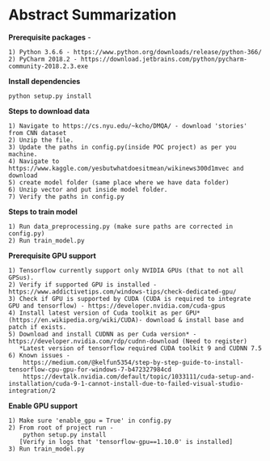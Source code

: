 # Abstract Summarization

**Prerequisite packages** -

    1) Python 3.6.6 - https://www.python.org/downloads/release/python-366/
    2) PyCharm 2018.2 - https://download.jetbrains.com/python/pycharm-community-2018.2.3.exe
    
**Install dependencies**

    python setup.py install
        
**Steps to download data**

    1) Navigate to https://cs.nyu.edu/~kcho/DMQA/ - download 'stories' from CNN dataset
    2) Unzip the file.
    3) Update the paths in config.py(inside POC project) as per you machine.
    4) Navigate to https://www.kaggle.com/yesbutwhatdoesitmean/wikinews300d1mvec and download
    5) create model folder (same place where we have data folder)
    6) Unzip vector and put inside model folder.
    7) Verify the paths in config.py
    
**Steps to train model**

    1) Run data_preprocessing.py (make sure paths are corrected in config.py)
    2) Run train_model.py

**Prerequisite GPU support**    
    
    1) Tensorflow currently support only NVIDIA GPUs (that to not all GPSus).
    2) Verify if supported GPU is installed - https://www.addictivetips.com/windows-tips/check-dedicated-gpu/
    3) Check if GPU is supported by CUDA (CUDA is required to integrate GPU and tensorflow) - https://developer.nvidia.com/cuda-gpus
    4) Install latest version of Cuda toolkit as per GPU* (https://en.wikipedia.org/wiki/CUDA)- download & install base and patch if exists.
    5) Download and install CUDNN as per Cuda version* - https://developer.nvidia.com/rdp/cudnn-download (Need to register)
       *Latest version of tensorflow required CUDA toolkit 9 and CUDNN 7.5
    6) Known issues - 
        https://medium.com/@kelfun5354/step-by-step-guide-to-install-tensorflow-cpu-gpu-for-windows-7-b472327984cd
        https://devtalk.nvidia.com/default/topic/1033111/cuda-setup-and-installation/cuda-9-1-cannot-install-due-to-failed-visual-studio-integration/2


**Enable GPU support**

    1) Make sure 'enable_gpu = True' in config.py
    2) From root of project run -
        python setup.py install 
       [Verify in logs that 'tensorflow-gpu==1.10.0' is installed]
    3) Run train_model.py

    
